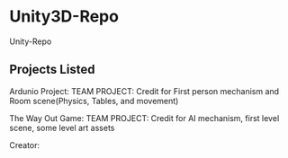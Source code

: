 # Unity3D-Repo
Unity-Repo

Projects Listed
-----
Ardunio Project: TEAM PROJECT: Credit for First person mechanism and Room scene(Physics, Tables, and movement)

The Way Out Game: TEAM PROJECT: Credit for AI mechanism, first level scene, some level art assets

Creator: 
